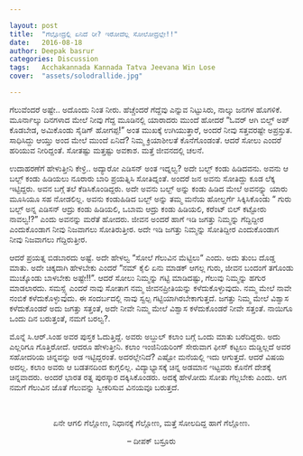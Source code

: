 ```yaml
---

layout: post
title:  "ಗೆಲ್ಲೋದ್ರಲ್ಲಿ ಏನಿದೆ ರೀ? ಇರೋದೆಲ್ಲ ಸೋಲೋದ್ರಲ್ಲೇ!!"
date:   2016-08-18
author: Deepak basrur
categories: Discussion
tags:	Acchakannada Kannada Tatva Jeevana Win Lose
cover:  "assets/solodrallide.jpg"

---
```

ಗೆಲುವೆಂದರೆ ಅಷ್ಟೇ.. ಅದೊಂದು ನಿಂತ ನೀರು. ಹೆಚ್ಚೆಂದರೆ ಗೆದ್ದೆವು ಎನ್ನುವ ನಿಟ್ಟುಸಿರು, ನಾಲ್ಕು ಜನಗಳ ಹೊಗಳಿಕೆ. ಮೂರ್ನಾಲ್ಕು ದಿನಗಳಾದ ಮೇಲೆ ನೀವು ಗೆದ್ದ ಮೂಡಿನಲ್ಲಿ ಯಾರಾದರು ಮುಂದೆ ಹೋದರೆ “ಓವರ್ ಆಗಿ ಬಿಲ್ಡ್ ಅಪ್ ಕೊಡಬೇಡ, ಅಮಿಕೊಂಡು ಸೈಡಿಗ್ ಹೋಗಪ್ಪ!” ಅಂತ ಮುಖಕ್ಕೆ ಉಗಿಯುತ್ತಾರೆ, ಅಂದರೆ ನೀವು ಸತ್ತವರಷ್ಟೇ ಅಪ್ರಸ್ತುತ. ಸಾಧಿಸಿದ್ದು ಆಯ್ತು ಅಂದ ಮೇಲೆ ಮುಂದೆ ಏನಿದೆ? ನಿಮ್ಮ ಕ್ರಿಯಾಶೀಲತೆ ಕೊನೆಗೊಂಡಂತೆ. ಆದರೆ ಸೋಲು ಎಂದರೆ ಹರಿಯುವ ನೀರಿದ್ದಂತೆ. ಸೋತಷ್ಟು ಮತ್ತಷ್ಟು ಅವಕಾಶ.
ಮತ್ತೆ ಜೀವನದಲ್ಲಿ ಚಲನೆ.<!--more-->

ಉದಾಹರಣೆಗೆ ಹೇಳುತ್ತೀನಿ ಕೇಳ್ರಿ.. ಅದ್ಯಾರೋ ಎಡಿಸನ್ ಅಂತ ಇದ್ನಲ್ವ? ಅದೇ ಬಲ್ಬ್ ಕಂಡು ಹಿಡಿದವನು. ಅವನು ಆ ಬಲ್ಬ್ ಕಂಡು ಹಿಡಿಯಲು ನೂರಾರು ಬಾರಿ ಪ್ರಯತ್ನಿಸಿ ಸೋತಿದ್ನಂತೆ. ಅಂದರೆ ಜನ ಅವನು ಸೋತಿದ್ದು ಕೂಡ ಲೆಕ್ಕ ಇಟ್ಟಿದ್ದರು. ಅವನ ಬಗ್ಗೆ ತಲೆ ಕೆಡಿಸಿಕೊಂಡಿದ್ದರು. ಅದೇ ಅವನು ಬಲ್ಬ್ ಅನ್ನು ಕಂಡು ಹಿಡಿದ ಮೇಲೆ ಅವನನ್ನ್ನು ಯಾರು ಮೂಸಿಯೂ ಸಹ ನೋಡಲಿಲ್ಲ. ಅವನು ಕಂಡುಹಿಡಿದ ಬಲ್ಬ್ ಅನ್ನು ತಮ್ಮ ಮನೆಯ ಹೋಲ್ಡರ್ಗೆ ಸಿಕ್ಕಿಸಿಕೊಂಡು “ ಗುರು ಬಲ್ಬ್ ಅನ್ನ ಎಡಿಸನ್ ಆದ್ರು ಕಂಡು ಹಿಡಿಯಲಿ, ಒಬಾಮ ಆದ್ರು ಕಂಡು ಹಿಡಿಯಲಿ, ಕರೆಂಟ್ ಬಿಲ್ ಕಟ್ಟೋರು ನಾವಲ್ವ!?” ಎಂದು ಅವನನ್ನು ಮರೆತೆ ಹೋದರು. ಜೀವನ ಅಂದರೆ ಹಾಗೆ ಇಡಿ ಜಗತ್ತು ನಿಮ್ಮನ್ನು ಗೆದ್ದಿದ್ದೀರ ಎಂದುಕೊಂಡಾಗ ನೀವು ನಿಜವಾಗಲು ಸೋತಿರುತ್ತೀರ. ಅದೇ ಇಡಿ ಜಗತ್ತು ನಿಮ್ಮನ್ನು ಸೋತಿದ್ದೀರ ಎಂದುಕೊಂಡಾಗ ನೀವು ನಿಜವಾಗಲು ಗೆದ್ದಿರುತ್ತೀರ.

ಆದರೆ ಪ್ರಯತ್ನ ಬಿಡಬಾರದು ಅಷ್ಟೆ. ಅದೇ ಹೇಳಲ್ವ “ಸೋಲೆ ಗೆಲುವಿನ ಮೆಟ್ಟಿಲು“ ಎಂದು. ಅದು ತುಂಬ ದೊಡ್ಡ ಮಾತು. ಅದೇ ಚಿಕ್ಕದಾಗಿ ಹೇಳಬೇಕು ಎಂದರೆ “ನಮ್ ಕೈಲಿ ಏನು ಮಾಡಕ್ ಆಗಲ್ಲ ಗುರು, ಜೀವನ ಬಂದಂಗೆ ತಗೊಂಡು ಮುಚ್ಕೊಂಡು ಬಾಳಬೇಕು ಅಷ್ಟೇ!!”. ಆದರೆ ಸೋಲು ನಿಮ್ಮನ್ನು ಗಟ್ಟಿ ಮಾಡಿದಷ್ಟು, ಗೆಲುವು ನಿಮ್ಮನ್ನು ಹಗುರ ಮಾಡಲಾರದು. ಸಮಸ್ಸ್ಯೆ ಎಂದರೆ ನಾವು ಸೋತಾಗ ನಮ್ಮ ಜೀವನಪ್ರೀತಿಯನ್ನು ಕಳೆದುಕೊಳ್ಳುವುದು. ನಮ್ಮ ಮೇಲೆ ನಾವೇ ನಂಬಿಕೆ ಕಳೆದುಕೊಳ್ಳುವುದು. ಈ ಸಂದರ್ಬದಲ್ಲಿ ನಾವು ಸ್ವಲ್ಪ ಗಟ್ಟಿಯಾಗಿರಬೇಕಾಗುತ್ತದೆ. ಜಗತ್ತು ನಿಮ್ಮ ಮೇಲೆ ವಿಶ್ವಾಸ ಕಳೆದುಕೊಂಡರೆ ಅದು ಜಗತ್ತು ಸತ್ತಂತೆ, ಅದೇ ನೀವೇ ನಿಮ್ಮ ಮೇಲೆ ವಿಶ್ವಾಸ ಕಳೆದುಕೊಂಡರೆ ನೀವೇ ಸತ್ತಂತೆ. ನಾಯಿಗೂ ಒಂದು ದಿನ ಬರುತ್ತಂತೆ, ನಮಗೆ ಬರಲ್ವ?.

ಮೊನ್ನೆ ಸಿ.ಆರ್.ಸಿಂಹ ಅವರ ಪುಸ್ತಕ ಓದುತ್ತಿದ್ದೆ. ಅವರು ಅಬ್ದುಲ್ ಕಲಾಂ ಬಗ್ಗೆ ಒಂದು ಮಾತು ಬರೆದಿದ್ದರು. ಅದು ಎಲ್ಲರಿಗೂ ಗೊತ್ತಿರೋದೆ. ಆದರೂ ಹೇಳುತ್ತೀನಿ. ಕಲಾಂ ಇಂಜಿನಿಯರಿಂಗ್ ಸೇರುವಾಗ ಫೀಸ್ ಕಟ್ಟಲು ದುಡ್ಡಿಲ್ಲದೆ ಅವರ ಸಹೋದರಿಯ ಚಿನ್ನವನ್ನು ಅಡ ಇಟ್ಟಿದ್ದರಂತೆ. ಅದರಲ್ಲೇನಿದೆ? ಎಷ್ಟೋ ಮನೆಯಲ್ಲಿ ಇದು ಆಗುತ್ತದೆ. ಆದರೆ ವಿಷಯ ಅದಲ್ಲ. ಕಲಾಂ ಅವರು ಆ ಬಡತನದಿಂದ ಕುಗ್ಗಲಿಲ್ಲ. ವಿದ್ಯಾಭ್ಯಾಸಕ್ಕೆ ಚಿನ್ನ ಅಡಮಾನ ಇಟ್ಟವರು ಕೊನೆಗೆ ದೇಶಕ್ಕೆ ಚಿನ್ನವಾದರು. ಅಂದರೆ ಭಾರತ ರತ್ನ ಪುರಸ್ಕಾರ ದಕ್ಕಿಸಿಕೊಂಡರು. ಅದಕ್ಕೆ ಹೇಳೋದು ಸೋತು ಗೆಲ್ಲಬೇಕು ಎಂದು. ಆಗ ನಮಗೆ ಗೆಲುವಿನ ಜೊತೆ ಗೆಲುವನ್ನು ಸ್ವೀಕರಿಸುವ ವಿನಯವೂ ಬರುತ್ತದೆ.

<br><p align ="center">ಏನೇ ಆಗಲಿ ಗೆಲ್ಲೋಣ, ನಿಧಾನಕ್ಕೆ ಗೆಲ್ಲೋಣ, ಮತ್ತೆ ಸೋಲದಿದ್ದ ಹಾಗೆ ಗೆಲ್ಲೋಣ.</p>

<p align ="center">– ದೀಪಕ್  ಬಸ್ರೂರು</p>
